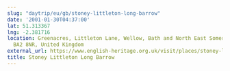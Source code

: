 ```yaml
---
slug: "daytrip/eu/gb/stoney-littleton-long-barrow"
date: '2001-01-30T04:37:00'
lat: 51.313367
lng: -2.381716
location: Greenacres, Littleton Lane, Wellow, Bath and North East Somerset, West of
  BA2 8NR, United Kingdom
external_url: https://www.english-heritage.org.uk/visit/places/stoney-littleton-long-barrow/
title: Stoney Littleton Long Barrow
---
```



